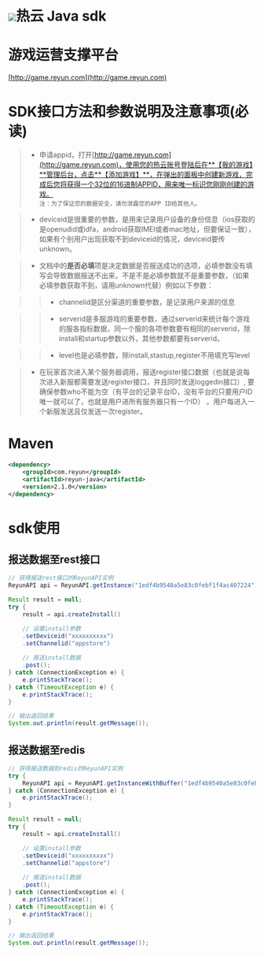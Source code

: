 ![](http://game.reyun.com/img/contlogo.png)热云 Java sdk
=======================================================

# 游戏运营支撑平台
[http://game.reyun.com](http://game.reyun.com) 

# SDK接口方法和参数说明及注意事项(必读) 

> * 申请appid，打开[http://game.reyun.com](http://game.reyun.com)，使用您的热云账号登陆后在**【我的游戏】**管理后台，点击**【添加游戏】**，在弹出的面板中创建新游戏，完成后您将获得一个32位的16进制APPID，用来唯一标识您刚刚创建的游戏。  
`注：为了保证您的数据安全，请勿泄露您的APP ID给其他人。`

> * deviceid是很重要的参数，是用来记录用户设备的身份信息（ios获取的是openudid或idfa，android获取IMEI或者mac地址，但要保证一致），如果有个别用户出现获取不到deviceid的情况，deviceid要传unknown。

> * 文档中的**是否必填**项是决定数据是否报送成功的选项，必填参数没有填写会导致数据报送不出来，不是不是必填参数就不是重要参数，（如果必填参数获取不到，请用unknown代替）例如以下参数：

>> * channelid是区分渠道的重要参数，是记录用户来源的信息

>> * serverid是多服游戏的重要参数，通过serverid来统计每个游戏的服各指标数据，同一个服的各项参数要有相同的serverid，除install和startup参数以外，其他参数都要有serverid。

>> * level也是必填参数，除install,stastup,register不用填充写level

> * 在玩家首次进入某个服务器调用，报送register接口数据（也就是说每次进入新服都需要发送register接口，并且同时发送loggedin接口）, 要确保参数who不能为空（有平台的记录平台ID，没有平台的只要用户ID唯一就可以了，也就是用户进所有服务器只有一个ID） 。用户每进入一个新服发送且仅发送一次register。

# Maven
```xml
<dependency>
    <groupId>com.reyun</groupId>
    <artifactId>reyun-java</artifactId>
    <version>2.1.0</version>
</dependency>
```

# sdk使用
## 报送数据至rest接口
```java
// 获得报送rest接口的ReyunAPI实例
ReyunAPI api = ReyunAPI.getInstance("1edf4b9540a5e83c0febf1f4ac407224");

Result result = null;
try {
	result = api.createInstall()

	// 设置install参数
	.setDeviceid("xxxxxxxxxx")
	.setChannelid("appstore")
	
	// 报送install数据
	.post();
} catch (ConnectionException e) {
	e.printStackTrace();
} catch (TimeoutException e) {
	e.printStackTrace();
}

// 输出返回结果
System.out.println(result.getMessage());
```

## 报送数据至redis
```java
// 获得报送数据到redis的ReyunAPI实例
try {
	ReyunAPI api = ReyunAPI.getInstanceWithBuffer("1edf4b9540a5e83c0febf1f4ac407224", "localhost", 6379);
} catch (ConnectionException e) {
	e.printStackTrace();
}

Result result = null;
try {
	result = api.createInstall()

	// 设置install参数
	.setDeviceid("xxxxxxxxxx")
	.setChannelid("appstore")
	
	// 报送install数据
	.post();
} catch (ConnectionException e) {
	e.printStackTrace();
} catch (TimeoutException e) {
	e.printStackTrace();
}

// 输出返回结果
System.out.println(result.getMessage());
```